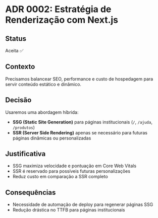 # ADR 0002: Estratégia de Renderização com Next.js

## Status
Aceita ✅

## Contexto
Precisamos balancear SEO, performance e custo de hospedagem para servir conteúdo estático e dinâmico.

## Decisão
Usaremos uma abordagem híbrida:

- **SSG (Static Site Generation)** para páginas institucionais (`/`, `/ajuda`, `/produtos`)
- **SSR (Server Side Rendering)** apenas se necessário para futuras páginas dinâmicas ou personalizadas

## Justificativa

- SSG maximiza velocidade e pontuação em Core Web Vitals
- SSR é reservado para possíveis futuras personalizações
- Reduz custo em comparação a SSR completo

## Consequências
- Necessidade de automação de deploy para regenerar páginas SSG
- Redução drástica no TTFB para páginas institucionais
